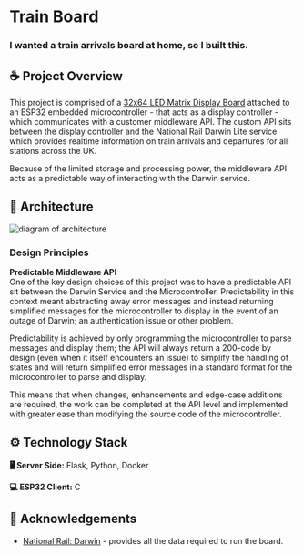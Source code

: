 
# Train Board

### I wanted a train arrivals board at home, so I built this.

## ☕ Project Overview

This project is comprised of a [32x64 LED Matrix Display Board](https://www.waveshare.com/wiki/RGB-Matrix-P3-64x32) attached to an ESP32 embedded microcontroller - that acts as a display controller - which communicates with a customer middleware API. The custom API sits between the display controller and the National Rail Darwin Lite service which provides realtime information on train arrivals and departures for all stations across the UK.

Because of the limited storage and processing power, the middleware API acts as a predictable way of interacting with the Darwin service.

## 💭 Architecture

![diagram of architecture](https://github.com/ryaninthecloud/ryaninthecloud.github.io/blob/main/assets/train-board/architecture.png)

### Design Principles

**Predictable Middleware API**\
One of the key design choices of this project was to have a predictable API sit between the Darwin Service and the Microcontroller. Predictability in this context meant abstracting away error messages and instead returning simplified messages for the microcontroller to display in the event of an outage of Darwin; an authentication issue or other problem.

Predictability is achieved by only programming the microcontroller to parse messages and display them; the API will always return a 200-code by design (even when it itself encounters an issue) to simplify the handling of states and will return simplified error messages in a standard format for the microcontroller to parse and display.

This means that when changes, enhancements and edge-case additions are required, the work can be completed at the API level and implemented with greater ease than modifying the source code of the microcontroller.

## ⚙️ Technology Stack

**🖥️ Server Side:** Flask, Python, Docker

**💻 ESP32 Client:** C

## 🙏 Acknowledgements

 - [National Rail: Darwin](https://www.nationalrail.co.uk/developers/darwin-data-feeds/) - provides all the data required to run the board.

